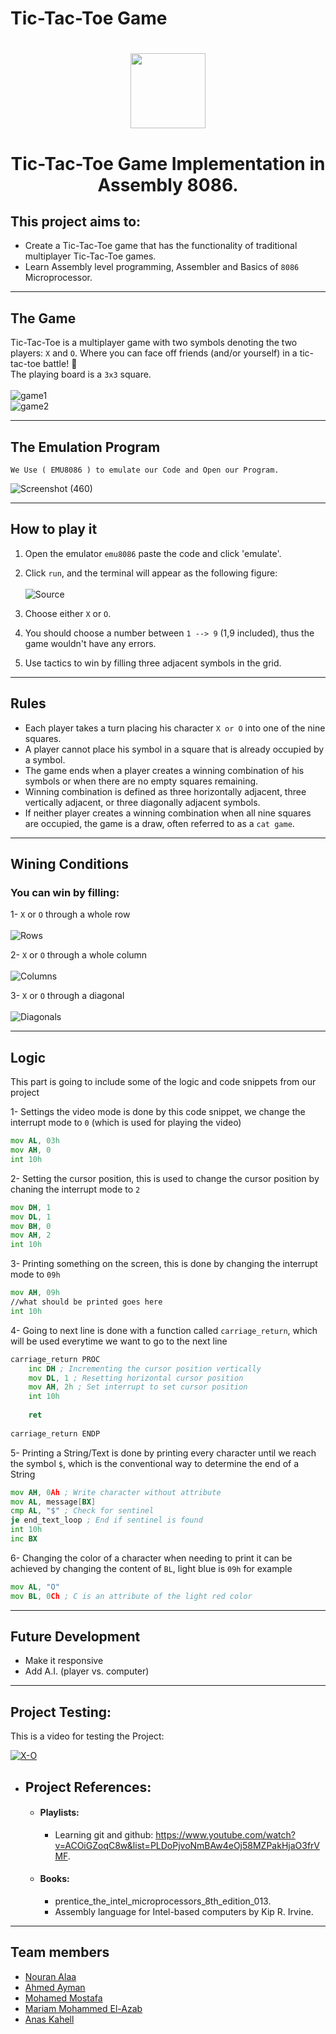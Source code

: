 # Tic-Tac-Toe Game

<h1 align="center">
  <img src="https://github.com/Nouran-Alaa/Tic-Tac-Toe_MP_Project/blob/master/Media/Logo.png" width="120px" />
</h1>


<h1 align="center">
  Tic-Tac-Toe Game Implementation in Assembly 8086.
</h1>

## This project aims to:
* Create a Tic-Tac-Toe game that has the functionality of traditional multiplayer Tic-Tac-Toe games.
* Learn Assembly level programming, Assembler and Basics of `8086` Microprocessor.

* * *

## The Game

Tic-Tac-Toe is a multiplayer game with two symbols denoting the two players: `X` and `O`. Where you can face off friends (and/or yourself) in a tic-tac-toe battle! 💪 <br />
The playing board is a `3x3` square. <br /> <br />
![game1](https://github.com/Nouran-Alaa/Tic-Tac-Toe_MP_Project/blob/master/Media/game1.png) <br />
![game2](https://github.com/Nouran-Alaa/Tic-Tac-Toe_MP_Project/blob/master/Media/game2.png)

* * *

## The Emulation Program 
    We Use ( EMU8086 ) to emulate our Code and Open our Program. 
 ![Screenshot (460)](https://user-images.githubusercontent.com/66433551/148337632-0a360c81-d301-4b26-a714-fee8858b2047.png)   
 
* * *


## How to play it

1) Open the emulator `emu8086` paste the code and click 'emulate'.
2) Click `run`, and the terminal will appear as the following figure: <br /> <br />
![Source](https://github.com/Nouran-Alaa/Tic-Tac-Toe_MP_Project/blob/master/Media/src.PNG)

3) Choose either `X` or `O`.
4) You should choose a number between `1 --> 9` (1,9 included), thus the game wouldn't have any errors.
5) Use tactics to win by filling three adjacent symbols in the grid.

* * *

## Rules

* Each player takes a turn placing his character `X or O` into one of the nine squares.
* A player cannot place his symbol in a square that is already occupied by a symbol.
* The game ends when a player creates a winning combination of his symbols or when there are no empty squares remaining.
* Winning combination is defined as three horizontally adjacent, three vertically adjacent, or three diagonally adjacent symbols.
* If neither player creates a winning combination when all nine squares are occupied, the game is a draw, often referred to as a `cat game`.

* * *

## Wining Conditions

### You can win by filling:
1- `X` or `O` through a whole row <br /><br />
![Rows](https://github.com/Nouran-Alaa/Tic-Tac-Toe_MP_Project/blob/master/Media/Rows.gif) <br />

2- `X` or `O` through a whole column <br /><br />
![Columns](https://github.com/Nouran-Alaa/Tic-Tac-Toe_MP_Project/blob/master/Media/Columns.gif) <br />

3- `X` or `O` through a diagonal <br /><br />
![Diagonals](https://github.com/Nouran-Alaa/Tic-Tac-Toe_MP_Project/blob/master/Media/Diagonals.gif) 

* * *

## Logic

This part is going to include some of the logic and code snippets from our project

1- Settings the video mode is done by this code snippet, we change the interrupt mode to `0` (which is used for playing the video)
```asm
mov AL, 03h
mov AH, 0
int 10h
```
2- Setting the cursor position, this is used to change the cursor position by chaning the interrupt mode to `2`
```asm
mov DH, 1
mov DL, 1
mov BH, 0
mov AH, 2
int 10h
```
3- Printing something on the screen, this is done by changing the interrupt mode to `09h`
```asm
mov AH, 09h
//what should be printed goes here
int 10h
```
4- Going to next line is done with a function called `carriage_return`, which will be used everytime we want to go to the next line
```asm
carriage_return PROC
    inc DH ; Incrementing the cursor position vertically
    mov DL, 1 ; Resetting horizontal cursor position
    mov AH, 2h ; Set interrupt to set cursor position
    int 10h
    
    ret
    
carriage_return ENDP
```
5- Printing a String/Text is done by printing every character until we reach the symbol `$`, which is the conventional way to determine the end of a String
```asm
mov AH, 0Ah ; Write character without attribute
mov AL, message[BX]
cmp AL, "$" ; Check for sentinel
je end_text_loop ; End if sentinel is found
int 10h
inc BX
```
6- Changing the color of a character when needing to print it can be achieved by changing the content of `BL`, light blue is `09h` for example
```asm
mov AL, "O"
mov BL, 0Ch ; C is an attribute of the light red color
```
* * *

## Future Development

* Make it responsive
* Add A.I. (player vs. computer)

* * *

## Project Testing:

This is a video for testing the Project: <br />
	
[![X-O](https://img.youtube.com/vi/j9TQ7V8YBro&ab_channel=AhmedAyman/0.jpg)](https://www.youtube.com/watch?v=j9TQ7V8YBro&ab_channel=AhmedAyman "X-O Game")
	

* ## Project References: 
	* #### Playlists:
		* Learning git and github: https://www.youtube.com/watch?v=ACOiGZoqC8w&list=PLDoPjvoNmBAw4eOj58MZPakHjaO3frVMF.
	* #### Books:  
		* prentice_the_intel_microprocessors_8th_edition_013.                      
		* Assembly language for Intel-based computers by Kip R. Irvine.   
* * *

## Team members
- [Nouran Alaa](https://github.com/Nouran-Alaa)
- [Ahmed Ayman](https://github.com/ahmedayman9)
- [Mohamed Mostafa](https://github.com/mahmedMostafa)
- [Mariam Mohammed El-Azab](https://github.com/maryamazab)
- [Anas Kahell](https://github.com/AnasKahell)

